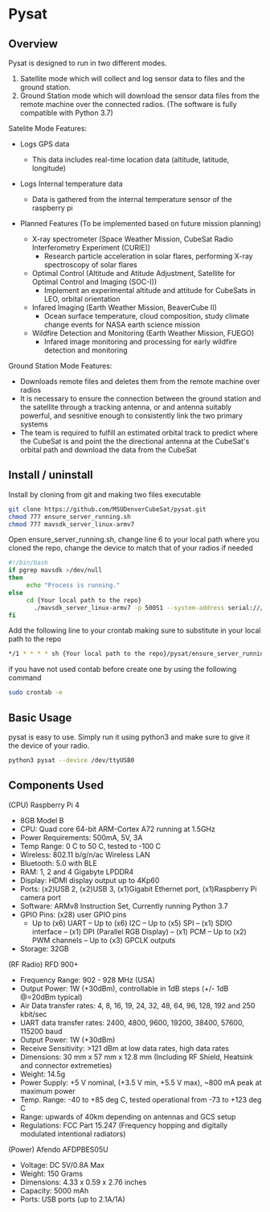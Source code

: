 # Pysat

## Overview

Pysat is designed to run in two different modes.
1. Satellite mode which will collect and log sensor data to files and the ground station.
2. Ground Station mode which will download the sensor data files from the remote machine over the connected radios.
(The software is fully compatible with Python 3.7)

Satelite Mode Features:

 - Logs GPS data
 	- This data includes real-time location data (altitude, latitude, longitude)
 - Logs Internal temperature data
 	- Data is gathered from the internal temperature sensor of the raspberry pi
	
 - Planned Features (To be implemented based on future mission planning)
 	- X-ray spectrometer (Space Weather Mission, CubeSat Radio Interferometry Experiment (CURIE))
 		- Research particle acceleration in solar flares, performing X-ray spectroscopy of solar flares
 	- Optimal Control (Altitude and Atitude Adjustment, Satellite for Optimal Control and Imaging (SOC-I))
 		- Implement an experimental altitude and attitude for CubeSats in LEO, orbital orientation
 	- Infared Imaging (Earth Weather Mission, BeaverCube II)
 		- Ocean surface temperature, cloud composition, study climate change events for NASA earth science mission
 	- Wildfire Detection and Monitoring (Earth Weather Mission, FUEGO)
 		- Infared image monitoring and processing for early wildfire detection and monitoring 

Ground Station Mode Features:

 - Downloads remote files and deletes them from the remote machine over radios
 - It is necessary to ensure the connection between the ground station and the satellite through a tracking antenna,
   or and antenna suitably powerful, and sesnitive enough to consistently link the two primary systems
 - The team is required to fulfill an estimated orbital track to predict where the CubeSat is and point the
   the directional antenna at the CubeSat's orbital path and download the data from the CubeSat

## Install / uninstall

Install by cloning from git and making two files executable

```sh
git clone https://github.com/MSUDenverCubeSat/pysat.git
chmod 777 ensure_server_running.sh
chmod 777 mavsdk_server_linux-armv7
```

Open ensure_server_running.sh, change line 6 to your local path where you cloned the repo, change the device to match that of your radios if needed

```sh
#!/bin/bash
if pgrep mavsdk >/dev/null
then
     echo "Process is running."
else
     cd {Your local path to the repo}
	   ./mavsdk_server_linux-armv7 -p 50051 --system-address serial:///dev/ttyUSB0 > /dev/null &
fi
```

Add the following line to your crontab making sure to substitute in your local path to the repo

```sh
*/1 * * * * sh {Your local path to the repo}/pysat/ensure_server_running.sh
```

if you have not used contab before create one by using the following command

```sh
sudo crontab -e
```
   
## Basic Usage

pysat is easy to use. Simply run it using python3 and make sure to give it the device of your radio.

```sh
python3 pysat --device /dev/ttyUSB0
```
## Components Used

(CPU) Raspberry Pi 4
 - 8GB Model B
 - CPU: Quad core 64-bit ARM-Cortex A72 running at 1.5GHz
 - Power Requirements: 500mA, 5V, 3A
 - Temp Range: 0 C to 50 C, tested to -100 C
 - Wireless: 802.11 b/g/n/ac Wireless LAN
 - Bluetooth: 5.0 with BLE
 - RAM: 1, 2 and 4 Gigabyte LPDDR4
 - Display: HDMI display output up to 4Kp60
 - Ports: (x2)USB 2, (x2)USB 3, (x1)Gigabit Ethernet port, (x1)Raspberry Pi camera port
 - Software: ARMv8 Instruction Set, Currently running Python 3.7
 - GPIO Pins: (x28) user GPIO pins
 	- Up to (x6) UART
	– Up to (x6) I2C
	– Up to (x5) SPI
	– (x1) SDIO interface
	– (x1) DPI (Parallel RGB Display)
	– (x1) PCM
	– Up to (x2) PWM channels
	– Up to (x3) GPCLK outputs
 - Storage: 32GB
 
(RF Radio) RFD 900+
 - Frequency Range:  902 - 928 MHz (USA)
 - Output Power: 1W (+30dBm), controllable in 1dB steps (+/- 1dB @=20dBm typical)
 - Air Data transfer rates: 4, 8, 16, 19, 24, 32, 48, 64, 96, 128, 192 and 250 kbit/sec
 - UART data transfer rates: 2400, 4800, 9600, 19200, 38400, 57600, 115200 baud
 - Output Power: 1W (+30dBm)
 - Receive Sensitivity: >121 dBm at low data rates, high data rates
 - Dimensions: 30 mm x 57 mm x 12.8 mm (Including RF Shield, Heatsink and connector extremeties)
 - Weight: 14.5g
 - Power Supply: +5 V nominal, (+3.5 V min, +5.5 V max), ~800 mA peak at maximum power
 - Temp. Range: -40 to +85 deg C, tested operational from -73 to +123 deg C
 - Range: upwards of 40km depending on antennas and GCS setup
 - Regulations: FCC Part 15.247 (Frequency hopping and digitally modulated intentional radiators)

(Power) Afendo AFDPBES05U
 - Voltage: DC 5V/0.8A Max 
 - Weight: 150 Grams
 - Dimensions: 4.33 x 0.59 x 2.76 inches
 - Capacity: 5000 mAh 
 - Ports: USB ports (up to 2.1A/1A)
